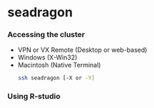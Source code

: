 # seadragon


### Accessing the cluster
- VPN or VX Remote (Desktop or web-based)
- Windows (X-Win32)
- Macintosh (Native Terminal)
  ```bash
  ssh seadragon [-X or -Y]
  ```

### Using R-studio
